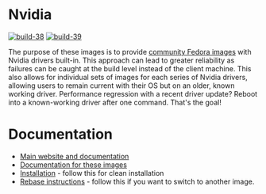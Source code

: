 # Nvidia

[![build-38](https://github.com/ublue-os/nvidia/actions/workflows/build-38.yml/badge.svg)](https://github.com/ublue-os/nvidia/actions/workflows/build-38.yml) [![build-39](https://github.com/ublue-os/nvidia/actions/workflows/build-39.yml/badge.svg)](https://github.com/ublue-os/nvidia/actions/workflows/build-39.yml)

The purpose of these images is to provide [community Fedora images](https://github.com/ublue-os/main) with Nvidia drivers built-in. This approach can lead to greater reliability as failures can be caught at the build level instead of the client machine. This also allows for individual sets of images for each series of Nvidia drivers, allowing users to remain current with their OS but on an older, known working driver. Performance regression with a recent driver update? Reboot into a known-working driver after one command. That's the goal!

# Documentation

- [Main website and documentation](https://universal-blue.org)
- [Documentation for these images](https://universal-blue.org/images/nvidia)
- [Installation](https://universal-blue.org/installation/) - follow this for clean installation
- [Rebase instructions](https://universal-blue.org/images/) - follow this if you want to switch to another image.
